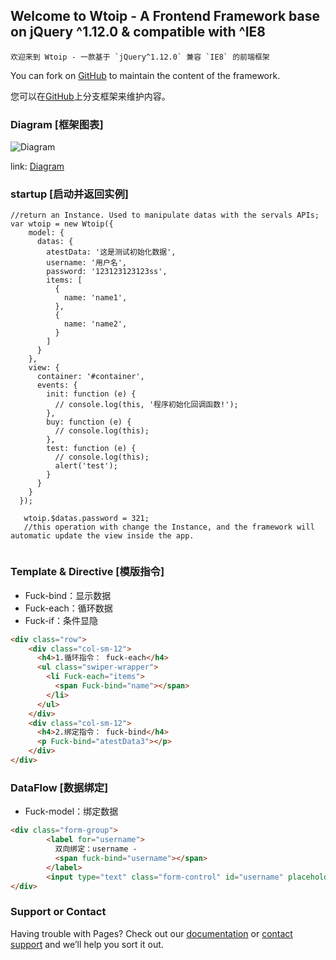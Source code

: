 ## Welcome to Wtoip - A Frontend Framework base on jQuery ^1.12.0 & compatible with ^IE8
    欢迎来到 Wtoip - 一款基于 `jQuery^1.12.0` 兼容 `IE8` 的前端框架

You can fork on [GitHub](https://github.com/avlcjw/Fuck-framework) to maintain the content of the framework.

您可以在[GitHub](https://github.com/avlcjw/Fuck-framework)上分支框架来维护内容。

### Diagram   [框架图表]
![Diagram](https://raw.githubusercontent.com/avlcjw/wtoip-frontend-framework/master/framework.diagram.png)

link: [Diagram](https://www.draw.io/?lightbox=1&highlight=0000ff&edit=_blank&layers=1&nav=1&title=framework.diagram.xml#Uhttps%3A%2F%2Fraw.githubusercontent.com%2Favlcjw%2Fwtoip-frontend-framework%2Fmaster%2Fframework.diagram.xml)

### startup [启动并返回实例]
  
```
//return an Instance. Used to manipulate datas with the servals APIs;
var wtoip = new Wtoip({
    model: {
      datas: {
        atestData: '这是测试初始化数据',
        username: '用户名',
        password: '123123123123ss',
        items: [
          {
            name: 'name1',
          },
          {
            name: 'name2',
          }
        ]
      }
    },
    view: {
      container: '#container',
      events: {
        init: function (e) {         
          // console.log(this, '程序初始化回调函数!');
        },
        buy: function (e) {
          // console.log(this);
        },
        test: function (e) {
          // console.log(this);
          alert('test');
        }
      }
    }
  });
  
   wtoip.$datas.password = 321;
   //this operation with change the Instance, and the framework will automatic update the view inside the app.
  
```  
  
### Template & Directive  [模版指令]

- Fuck-bind：显示数据
- Fuck-each：循环数据
- Fuck-if：条件显隐

``` html
<div class="row">
    <div class="col-sm-12">
      <h4>1.循环指令： fuck-each</h4>
      <ul class="swiper-wrapper">
        <li Fuck-each="items">
          <span Fuck-bind="name"></span>
        </li>
      </ul>
    </div>
    <div class="col-sm-12">
      <h4>2.绑定指令： fuck-bind</h4>
      <p Fuck-bind="atestData3"></p>
    </div>
</div>
```

  
### DataFlow  [数据绑定]

- Fuck-model：绑定数据

``` html
<div class="form-group">
        <label for="username">
          双向绑定：username -
          <span fuck-bind="username"></span>
        </label>
        <input type="text" class="form-control" id="username" placeholder="请输入username" fuck-model="username">
</div>
```




### Support or Contact

Having trouble with Pages? Check out our [documentation](https://help.github.com/categories/github-pages-basics/) or [contact support](https://github.com/contact) and we’ll help you sort it out.
